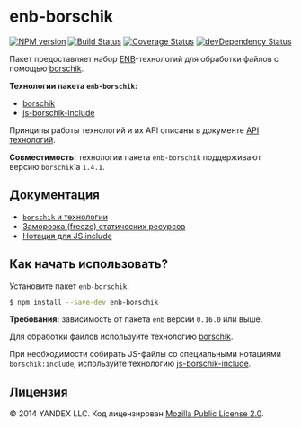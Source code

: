 enb-borschik
============

[![NPM version](http://img.shields.io/npm/v/enb-borschik.svg?style=flat)](https://www.npmjs.org/package/enb-borschik)
[![Build Status](http://img.shields.io/travis/enb-make/enb-borschik/master.svg?style=flat&label=tests)](https://travis-ci.org/enb-make/enb-borschik)
[![Coverage Status](https://img.shields.io/coveralls/enb-make/enb-borschik.svg?style=flat)](https://coveralls.io/r/enb-make/enb-borschik?branch=master)
[![devDependency Status](http://img.shields.io/david/enb-make/enb-borschik.svg?style=flat)](https://david-dm.org/enb-make/enb-borschik)

Пакет предоставляет набор [ENB](https://ru.bem.info/tools/bem/enb-bem/)-технологий для обработки файлов с помощью [borschik](https://ru.bem.info/tools/optimizers/borschik/).

**Технологии пакета `enb-borschik`:**

* [borschik](api.ru.md#borschik)
* [js-borschik-include](api.ru.md#js-borschik-include)

Принципы работы технологий и их API описаны в документе [API технологий](api.ru.md).

**Совместимость:** технологии пакета `enb-borschik` поддерживают версию `borschik`'а `1.4.1`.

Документация
------------

* [`borschik` и технологии](https://ru.bem.info/tools/optimizers/borschik/where-is-my-tech/)
* [Заморозка (freeze) статических ресурсов](https://ru.bem.info/tools/optimizers/borschik/freeze/)
* [Нотация для JS include](https://ru.bem.info/tools/optimizers/borschik/js-include/)

Как начать использовать?
------------------------

Установите пакет `enb-borschik`:

```sh
$ npm install --save-dev enb-borschik
```

**Требования:** зависимость от пакета `enb` версии `0.16.0` или выше.

Для обработки файлов используйте технологию [borschik](api.ru.md#borschik).

При необходимости собирать JS-файлы со специальными нотациями `borschik:include`, используйте технологию [js-borschik-include](api.ru.md#js-borschik-include).

Лицензия
--------

© 2014 YANDEX LLC. Код лицензирован [Mozilla Public License 2.0](LICENSE.txt).
